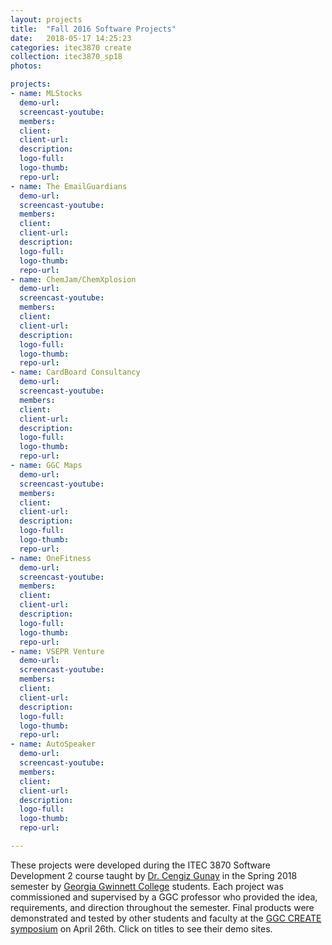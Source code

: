 ```yaml
---
layout: projects
title:  "Fall 2016 Software Projects"
date:   2018-05-17 14:25:23
categories: itec3870 create
collection: itec3870_sp18
photos:

projects:
- name: MLStocks
  demo-url:
  screencast-youtube:
  members:
  client:
  client-url:
  description:
  logo-full:
  logo-thumb:
  repo-url:
- name: The EmailGuardians
  demo-url:
  screencast-youtube:
  members:
  client:
  client-url:
  description:
  logo-full:
  logo-thumb:
  repo-url:
- name: ChemJam/ChemXplosion
  demo-url:
  screencast-youtube:
  members:
  client:
  client-url:
  description:
  logo-full:
  logo-thumb:
  repo-url:
- name: CardBoard Consultancy
  demo-url:
  screencast-youtube:
  members:
  client:
  client-url:
  description:
  logo-full:
  logo-thumb:
  repo-url:
- name: GGC Maps
  demo-url:
  screencast-youtube:
  members:
  client:
  client-url:
  description:
  logo-full:
  logo-thumb:
  repo-url:
- name: OneFitness
  demo-url:
  screencast-youtube:
  members:
  client:
  client-url:
  description:
  logo-full:
  logo-thumb:
  repo-url:
- name: VSEPR Venture
  demo-url:
  screencast-youtube:
  members:
  client:
  client-url:
  description:
  logo-full:
  logo-thumb:
  repo-url:
- name: AutoSpeaker
  demo-url:
  screencast-youtube:
  members:
  client:
  client-url:
  description:
  logo-full:
  logo-thumb:
  repo-url:

---
```


These projects were developed during the ITEC 3870 Software
Development 2 course taught by [Dr. Cengiz Gunay][gunay-ggc] in the
Spring 2018 semester by [Georgia Gwinnett College][ggc] students. Each
project was commissioned and supervised by a GGC professor who
provided the idea, requirements, and direction throughout the
semester. Final products were demonstrated and tested by other
students and faculty at the [GGC CREATE symposium][create] on April 26th. Click on
titles to see their demo sites.

  <!-- lightgallery -->
  <script src="https://code.jquery.com/jquery-2.2.4.min.js"></script>
  <script src="https://cdn.jsdelivr.net/lightgallery/1.3.7/js/lightgallery.min.js"></script>  
  <script src="https://cdn.jsdelivr.net/g/lg-zoom"></script>  

  <script type="text/javascript">
    $(document).ready(function() {
    $("body").lightGallery({
	zoom: true,
	selector: 'a#lightgallery',
	selectWithin: 'body'
    }); 
    });
  </script>

[ggc]:		http://www.ggc.edu
[gunay-ggc]: 	http://www.ggc.edu/about-ggc/directory/cengiz-gunay
[create]:	https://www.facebook.com/georgiagwinnett/photos/ms.c.eJxdz0EKADEMAsAflaYx0fz~;Ywt7KNTrIIqxo3IaRSkD4IornDFRV5uwX9HusMxUeQZ04Xm3FN6jHJmg0gXHRW3N4P~;0Ay4NMx8~-.bps.a.10153964573906447.1073741919.78573401446/10153964578831447/?type=3&theater

